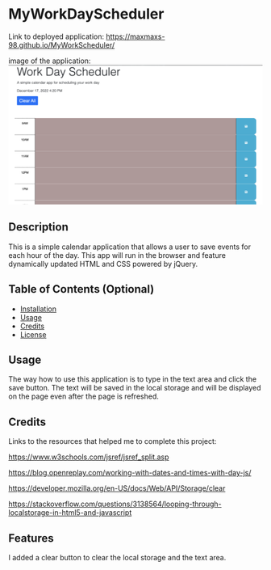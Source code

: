 # MyWorkDayScheduler
Link to deployed application: https://maxmaxs-98.github.io/MyWorkScheduler/



image of the application: ![Alt text](assets/Screen%20Shot%202022-12-17%20at%204.35.52%20PM.png)

## Description

This is a simple calendar application that allows a user to save events for each hour of the day. This app will run in the browser and feature dynamically updated HTML and CSS powered by jQuery.

## Table of Contents (Optional)



- [Installation](#installation)
- [Usage](#usage)
- [Credits](#credits)
- [License](#license)


## Usage

The way how to use this application is to type in the text area and click the save button. The text will be saved in the local storage and will be displayed on the page even after the page is refreshed.

## Credits


Links to the resources that helped me to complete this project:

https://www.w3schools.com/jsref/jsref_split.asp

https://blog.openreplay.com/working-with-dates-and-times-with-day-js/

https://developer.mozilla.org/en-US/docs/Web/API/Storage/clear

https://stackoverflow.com/questions/3138564/looping-through-localstorage-in-html5-and-javascript


## Features

I added a clear button to clear the local storage and the text area. 


